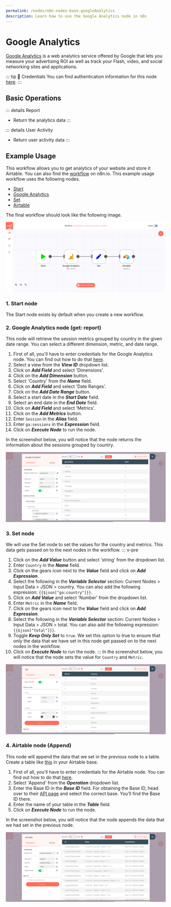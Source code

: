 ```yaml
---
permalink: /nodes/n8n-nodes-base.googleAnalytics
description: Learn how to use the Google Analytics node in n8n
---
```


# Google Analytics

[Google Analytics](https://analytics.google.com) is a web analytics service offered by Google that lets you measure your advertising ROI as well as track your Flash, video, and social networking sites and applications.

::: tip 🔑 Credentials
You can find authentication information for this node [here](../../../credentials/Google/README.md).
:::

## Basic Operations

::: details Report
- Return the analytics data
:::

::: details User Activity
- Return user activity data
:::

## Example Usage

This workflow allows you to get analytics of your website and store it Airtable. You can also find the [workflow](https://n8n.io/workflows/893) on n8n.io. This example usage workflow uses the following nodes.
- [Start](../../core-nodes/Start/README.md)
- [Google Analytics]()
- [Set](../../core-nodes/Set/README.md)
- [Airtable](../Airtable/README.md)

The final workflow should look like the following image.

![A workflow with the Google Analytics node](./workflow.png)

### 1. Start node

The Start node exists by default when you create a new workflow.

### 2. Google Analytics node (get: report)

This node will retrieve the session metrics grouped by country in the given date range. You can select a different dimension, metric, and date range.

1. First of all, you'll have to enter credentials for the Google Analytics node. You can find out how to do that [here](../../../credentials/Google/README.md).
2. Select a view from the ***View ID*** dropdown list.
3. Click on ***Add Field*** and select 'Dimensions'.
4. Click on the ***Add Dimension*** button.
5. Select 'Country' from the ***Name*** field.
6. Click on ***Add Field*** and select 'Date Ranges'.
7. Click on the ***Add Date Range*** button.
8. Select a start date in the ***Start Date*** field.
9. Select an end date in the ***End Date*** field.
10. Click on ***Add Field*** and select 'Metrics'.
11. Click on the ***Add Metrics*** button.
12. Enter `Session` in the ***Alias*** field.
13. Enter `ga:sessions` in the ***Expression*** field.
14. Click on ***Execute Node*** to run the node.

In the screenshot below, you will notice that the node returns the information about the sessions grouped by country.

![Using the Google Analytics node to retrieve analytics of a website](./Analytics_node.png)

### 3. Set node

We will use the Set node to set the values for the country and metrics. This data gets passed on to the next nodes in the workflow.
::: v-pre
1. Click on the ***Add Value*** button and select 'string' from the dropdown list.
2. Enter `Country` in the ***Name*** field.
3. Click on the gears icon next to the ***Value*** field and click on ***Add Expression***.
4. Select the following in the ***Variable Selector*** section: Current Nodes > Input Data > JSON > country. You can also add the following expression: `{{$json["ga:country"]}}`.
5. Click on ***Add Value*** and select 'Number' from the dropdown list.
6. Enter `Metric` in the ***Name*** field.
7. Click on the gears icon next to the ***Value*** field and click on ***Add Expression***.
8. Select the following in the ***Variable Selector*** section: Current Nodes > Input Data > JSON > total. You can also add the following expression: `{{$json["total"]}}`.
9. Toggle ***Keep Only Set*** to `true`. We set this option to true to ensure that only the data that we have set in this node get passed on to the next nodes in the workflow.
10. Click on ***Execute Node*** to run the node.
:::
In the screenshot below, you will notice that the node sets the value for `Country` and `Metric`.

![Using the Set node to set data](./Set_node.png)

### 4. Airtable node (Append)

This node will append the data that we set in the previous node to a table. Create a table like [this](https://airtable.com/shrFIVzFaXgv7LekV) in your Airtable base.

1. First of all, you'll have to enter credentials for the Airtable node. You can find out how to do that [here](../../../credentials/Airtable/README.md).
2. Select 'Append' from the ***Operation*** dropdown list.
3. Enter the Base ID in the ***Base ID*** field. For obtaining the Base ID, head over to their [API page](https://airtable.com/api) and select the correct base. You’ll find the Base ID there.
4. Enter the name of your table in the ***Table*** field.
5. Click on ***Execute Node*** to run the node.

In the screenshot below, you will notice that the node appends the data that we had set in the previous node.

![Using the Airtable node to insert data into an Airtable table](./Airtable_node.png)